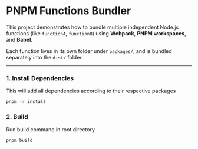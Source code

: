 # PNPM Functions Bundler

This project demonstrates how to bundle multiple independent Node.js functions (like `functionA`, `functionB`) using **Webpack**, **PNPM workspaces**, and **Babel**.

Each function lives in its own folder under `packages/`, and is bundled separately into the `dist/` folder.

---

### 1. Install Dependencies
This will add all dependencies according to their respective packages
```bash
pnpm -r install
```

### 2. Build
Run build command in root directory
```bash
pnpm build